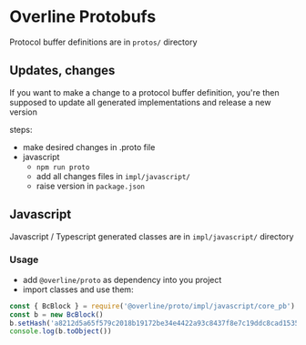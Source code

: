 # Overline Protobufs

Protocol buffer definitions are in `protos/` directory

## Updates, changes

If you want to make a change to a protocol buffer definition, you're then supposed to update all generated implementations and release a new version

steps:
- make desired changes in .proto file
- javascript
    - `npm run proto`
    - add all changes files in `impl/javascript/`
    - raise version in `package.json`

## Javascript

Javascript / Typescript generated classes are in `impl/javascript/` directory

### Usage

- add `@overline/proto` as dependency into you project
- import classes and use them:

```javascript
const { BcBlock } = require('@overline/proto/impl/javascript/core_pb')
const b = new BcBlock()
b.setHash('a8212d5a65f579c2018b19172be34e4422a93c8437f8e7c19ddc8cad15353862')
console.log(b.toObject())
```
